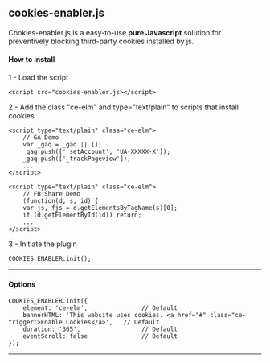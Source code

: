 
cookies-enabler.js
----------------------

Cookies-enabler.js is a easy-to-use **pure Javascript** solution for preventively blocking third-party cookies installed by js.


####  How to install

 1 - Load the script

```
<script src="cookies-enabler.js></script>
```
2 - Add the class "ce-elm" and type="text/plain" to scripts that install cookies

```
<script type="text/plain" class="ce-elm">
    // GA Demo
    var _gaq = _gaq || [];
    _gaq.push(['_setAccount', 'UA-XXXXX-X']);
    _gaq.push(['_trackPageview']);
    ...
</script>

<script type="text/plain" class="ce-elm">
    // FB Share Demo
    (function(d, s, id) {
    var js, fjs = d.getElementsByTagName(s)[0];
    if (d.getElementById(id)) return;
    ...
</script>
```
3 - Initiate the plugin

```
COOKIES_ENABLER.init();
```




--------

####  Options

```
COOKIES_ENABLER.init({
    element: 'ce-elm',               // Default
    bannerHTML: 'This website uses cookies. <a href="#" class="ce-trigger">Enable Cookies</a>',   // Default
    duration: '365',                 // Default
    eventScroll: false               // Default
});
```


----------